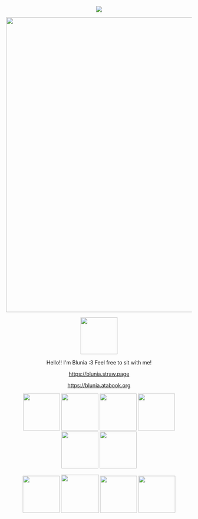 <div align="center">
 ㅤ<p>  <img src="https://komarev.com/ghpvc/?username=yuriheaven&label=views&color=ffadcb"> <p/>
 <img width="800" src="https://files.catbox.moe/bnmu5l.png">




 <div align="center">
 <img width="100" src="https://files.catbox.moe/bilopl.gif">
 </p>


Hello!! I'm Blunia :3 Feel free to sit with me!


 https://blunia.straw.page
 
 https://blunia.atabook.org


<img width="100" src="https://files.catbox.moe/z8grn7.png"> <img width="100" src="https://files.catbox.moe/hcl0lq.png"> <img width="100" src="https://files.catbox.moe/j58gu8.gif"> <img width="100" src="https://files.catbox.moe/m0tg65.gif"> <img width="100" src="https://files.catbox.moe/t4ies4.gif"> <img width="100" src="https://files.catbox.moe/82hsym.png">

 <img width="100" src="https://files.catbox.moe/c434w6.gif"> <img width="103" src="https://files.catbox.moe/m55u12.gif"> <img width="100" src="https://files.catbox.moe/hbuosu.gif"> <img width="100" src="https://files.catbox.moe/9zubor.gif">
</div>
